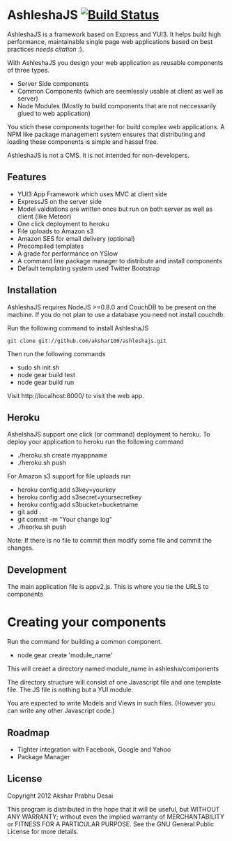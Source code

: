 AshleshaJS [![Build Status](https://travis-ci.org/akshar100/ashleshajs.png)](https://travis-ci.org/akshar100/ashleshajs)
==============================

AshleshaJS is a framework based on Express and YUI3. It helps build high performance, maintainable single page 
web applications based on best practices _needs citation_ :). 

With AshleshaJS you design your web application as reusable components of three types. 
- Server Side components
- Common Components (which are seemlessly usable at client as well as server)
- Node Modules (Mostly to build components that are not neccessarily glued to web application)

You stich these components together for build complex web applications. A NPM like package management system ensures that 
distributing and loading these components is simple and hassel free.

AshleshaJS is not a CMS. It is not intended for non-developers.

Features
-------------------------------
- YUI3 App Framework which uses MVC at client side
- ExpressJS on the server side
- Model valdiations are written once but run on both server as well as client (like Meteor)
- One click deployment to heroku 
- File uploads to Amazon s3
- Amazon SES for email delivery (optional)
- Precompiled templates
- A grade for performance on YSlow
- A command line package manager to distribute and install components
- Default templating system used Twitter Bootstrap

 
Installation
-------------------------------

AshleshaJS requires NodeJS >=0.8.0 and CouchDB to be present on the machine. If you do not plan to use a database 
you need not install couchdb.

Run the following command to install AshleshaJS

``git clone git://github.com/akshar100/ashleshajs.git``

Then run the following commands

 - sudo sh init.sh 
 - node gear build test 
 - node gear build run


Visit http://localhost:8000/ to visit the web app. 

Heroku
--------------------------------
AshelshaJS support one click (or command) deployment to heroku. To deploy your application to heroku run the following command

- ./heroku.sh create myappname 
- ./heroku.sh push 

For Amazon s3 support for file uploads run

- heroku config:add s3key=yourkey
- heroku config:add s3secret=yoursecretkey
- heroku config:add s3bucket=bucketname
- git add .
- git commit -m "Your change log"
- ./heorku.sh push

Note: If there is no file to commit then modify some file and commit the changes. 

Development
--------------------------------

The main application file is appv2.js. This is where you tie the URLS to components

Creating your components
========================

Run the command for building a common component.

- node gear create 'module_name'

This will creaet a directory named module_name in ashlesha/components

The directory structure will consist of one Javascript file and one template file. The JS file is nothing but a YUI module. 

You are expected to write Models and Views in such files. (However you can write any other Javascript code.)


Roadmap
--------------------------------

- Tighter integration with Facebook, Google and Yahoo
- Package Manager

License
--------------------------------

Copyright 2012 Akshar Prabhu Desai

This program is distributed in the hope that it will be useful, but WITHOUT ANY WARRANTY; without even the implied warranty of MERCHANTABILITY or FITNESS FOR A PARTICULAR PURPOSE. See the GNU General Public License for more details.
